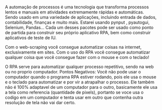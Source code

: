 A automação de processos é uma tecnologia que transforma processos lentos e manuais em atividades extremamente rápidas e automáticas.
Sendo usado em uma variedade de aplicações, incluindo entrada de dados, contabilidade, finanças e muito mais.
Estarei usando pynput , pyautogui, Selenium, Pandas... Cada um desses pacotes pode ser usado como ponto de partida para construir seu próprio aplicativo RPA, bem como construir aplicativos de teste de IU.

Com o web-scraping você consegue automatizar coisas na internet, exclusivamente em sites. Com o uso do RPA você consegue automatizar qualquer coisa que você consegue fazer com o mouse e com o teclado!

O RPA serve para automatizar qualquer processo repetitivo, sendo na web ou no proprio computador.
Pontos Negativos:
  Você não pode usar o computador quando o programa RPA estiver rodando, pois ele usa o mouse e o teclado para automatizar e por vir a atrapalhar o processo.
  Ele também não é 100% adaptavel de um computador para o outro, basicamente ele usa a tela como referencia (quantidade de pixels), portanto se voce usa o codigo em um computador e tenta usar em outro que contenha outra resolução de tela não vai dar certo.
